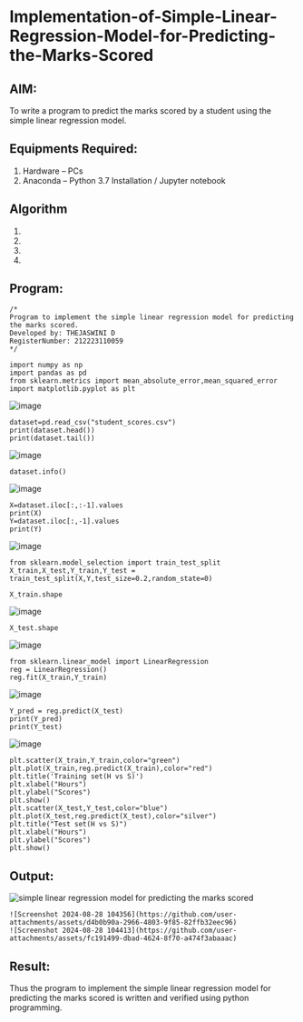 # Implementation-of-Simple-Linear-Regression-Model-for-Predicting-the-Marks-Scored

## AIM:
To write a program to predict the marks scored by a student using the simple linear regression model.

## Equipments Required:
1. Hardware – PCs
2. Anaconda – Python 3.7 Installation / Jupyter notebook

## Algorithm
1. 
2. 
3. 
4. 

## Program:
```
/*
Program to implement the simple linear regression model for predicting the marks scored.
Developed by: THEJASWINI D
RegisterNumber: 212223110059
*/

import numpy as np
import pandas as pd
from sklearn.metrics import mean_absolute_error,mean_squared_error
import matplotlib.pyplot as plt
```
![image](https://github.com/user-attachments/assets/0ece34c9-5dc2-4a0d-9cd5-df4158def325)
```
dataset=pd.read_csv("student_scores.csv")
print(dataset.head())
print(dataset.tail())
```
![image](https://github.com/user-attachments/assets/ccef8295-1d68-455a-80d9-e789349a3b9c)
```
dataset.info()
```
![image](https://github.com/user-attachments/assets/e0cfb885-fd8b-41b9-96fc-7a165ff228c3)
```
X=dataset.iloc[:,:-1].values
print(X)
Y=dataset.iloc[:,-1].values
print(Y)
```
![image](https://github.com/user-attachments/assets/512a4a4d-b39b-4a09-8e98-cae1ad6af72a)
```
from sklearn.model_selection import train_test_split
X_train,X_test,Y_train,Y_test = train_test_split(X,Y,test_size=0.2,random_state=0)
```
```
X_train.shape
```
![image](https://github.com/user-attachments/assets/7cc06b90-51e1-437b-9891-804460a6c34a)
```
X_test.shape
```
![image](https://github.com/user-attachments/assets/cf0972ee-8adf-46a8-9c06-b3f83312c70c)
```
from sklearn.linear_model import LinearRegression
reg = LinearRegression()
reg.fit(X_train,Y_train)
```
![image](https://github.com/user-attachments/assets/209ee21f-126d-4e06-a175-fe0a462cfdf1)
```
Y_pred = reg.predict(X_test)
print(Y_pred)
print(Y_test)
```
![image](https://github.com/user-attachments/assets/307d5771-9d81-402f-aafb-3ed270032e85)
```
plt.scatter(X_train,Y_train,color="green")
plt.plot(X_train,reg.predict(X_train),color="red")
plt.title('Training set(H vs S)')
plt.xlabel("Hours")
plt.ylabel("Scores")
plt.show()
plt.scatter(X_test,Y_test,color="blue")
plt.plot(X_test,reg.predict(X_test),color="silver")
plt.title("Test set(H vs S)")
plt.xlabel("Hours")
plt.ylabel("Scores")
plt.show()
```

## Output:
![simple linear regression model for predicting the marks scored](sam.png)
```
![Screenshot 2024-08-28 104356](https://github.com/user-attachments/assets/d4b0b90a-2966-4803-9f85-82ffb32eec96)
![Screenshot 2024-08-28 104413](https://github.com/user-attachments/assets/fc191499-dbad-4624-8f70-a474f3abaaac)
```


## Result:
Thus the program to implement the simple linear regression model for predicting the marks scored is written and verified using python programming.
